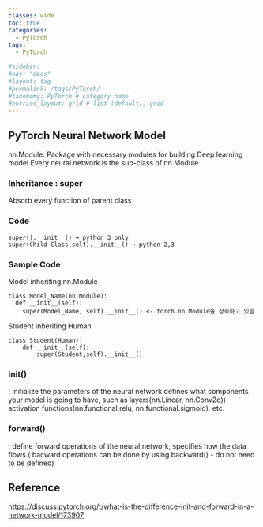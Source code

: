 ```yaml
---
classes: wide
toc: true
categories:
  - PyTorch
tags:
  - PyTorch

#sidebar:
#nav: "docs"
#layout: tag
#permalink: /tags/PyTorch/
#taxonomy: PyTorch # category name
#entries_layout: grid # list (default), grid
---
```


## PyTorch Neural Network Model
nn.Module: Package with necessary modules for building Deep learning model
Every neural network is the sub-class of nn.Module

### Inheritance : super 
Absorb every function of parent class 

### Code
~~~
super().__init__() → python 3 only
super(Child Class,self).__init__() → python 2,3  
~~~

### Sample Code 
Model inheriting nn.Module
~~~
class Model_Name(nn.Module):
  def __init__(self):
    super(Model_Name, self).__init__() <- torch.nn.Module을 상속하고 있음 
~~~

Student inheriting Human  
~~~
class Student(Human):
    def __init__(self):
        super(Student,self).__init__()
~~~

### __init()__
: initialize the parameters of the neural network
defines what components your model is going to have, such as layers(nn.Linear, nn.Conv2d)) activation functions(nn.functional.relu, nn.functional.sigmoid), etc.

### forward()
: define forward operations of the neural network, specifies how the data flows 
( bacward operations can be done by using backward() - do not need to be defined)



## Reference
https://discuss.pytorch.org/t/what-is-the-difference-init-and-forward-in-a-network-model/173907
